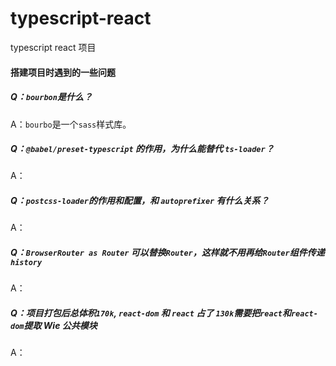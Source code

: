# typescript-react

typescript react 项目

#### 搭建项目时遇到的一些问题

##### Q：`bourbon`是什么？

A：`bourbo`是一个`sass`样式库。

##### Q：`@babel/preset-typescript` 的作用，为什么能替代 `ts-loader`？

A：

##### Q：`postcss-loader`的作用和配置，和 `autoprefixer` 有什么关系？

A：

##### Q：`BrowserRouter as Router` 可以替换`Router`，这样就不用再给`Router`组件传递`history`

A：

##### Q：项目打包后总体积`170k`, `react-dom` 和 `react` 占了 `130k`需要把`react`和`react-dom`提取 Wie 公共模块

A：
